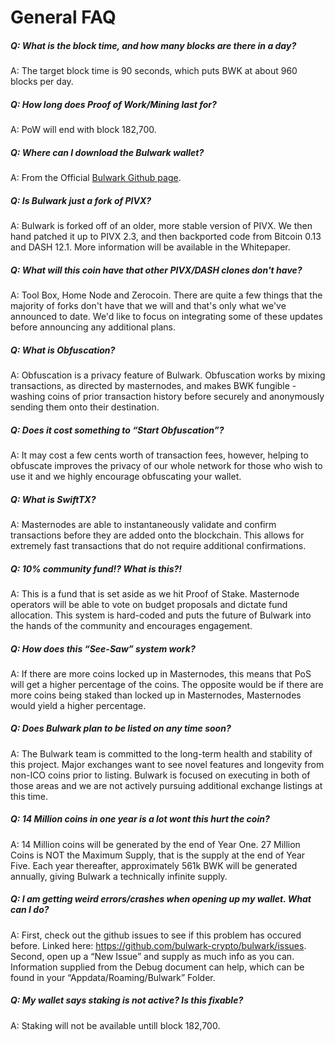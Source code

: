 # General FAQ

##### Q: What is the block time, and how many blocks are there in a day?

A: The target block time is 90 seconds, which puts BWK at about 960 blocks per day.

##### Q: How long does Proof of Work/Mining last for?

A: PoW will end with block 182,700.

##### Q: Where can I download the Bulwark wallet?

A: From the Official [Bulwark Github page](https://github.com/bulwark-crypto/Bulwark/releases).

##### Q: Is Bulwark just a fork of PIVX?

A: Bulwark is forked off of an older, more stable version of PIVX. We then hand patched it up to PIVX 2.3, and then backported code from Bitcoin 0.13 and DASH 12.1. More information will be available in the Whitepaper.

##### Q: What will this coin have that other PIVX/DASH clones don't have?

A: Tool Box, Home Node and Zerocoin.  There are quite a few things that the majority of forks don't have that we will and that's only what we've announced to date. We'd like to focus on integrating some of these updates before announcing any additional plans.

##### Q: What is Obfuscation?

A: Obfuscation is a privacy feature of Bulwark. Obfuscation works by mixing transactions, as directed by masternodes, and makes BWK fungible - washing coins of prior transaction history before securely and anonymously sending them onto their destination.

##### Q: Does it cost something to “Start Obfuscation”?

A: It may cost a few cents worth of transaction fees, however, helping to obfuscate improves the privacy of our whole network for those who wish to use it and we highly encourage obfuscating your wallet.

##### Q: What is SwiftTX?

A: Masternodes are able to instantaneously validate and confirm transactions before they are added onto the blockchain. This allows for extremely fast transactions that do not require additional confirmations.

##### Q: 10% community fund!? What is this?!

A: This is a fund that is set aside as we hit Proof of Stake. Masternode operators will be able to vote on budget proposals and dictate fund allocation. This system is hard-coded and puts the future of Bulwark into the hands of the community and encourages engagement.

##### Q: How does this “See-Saw” system work?

A: If there are more coins locked up in Masternodes, this means that PoS will get a higher percentage of the coins. The opposite would be if there are more coins being staked than locked up in Masternodes, Masternodes would yield a higher percentage.

##### Q:  Does Bulwark plan to be listed on <Exchange> any time soon?

A:  The Bulwark team is committed to the long-term health and stability of this project.  Major exchanges want to see novel features and longevity from non-ICO coins prior to listing.  Bulwark is focused on  executing in both of those areas and we are not actively pursuing additional exchange listings at this time.

##### Q: 14 Million coins in one year is a lot wont this hurt the coin?

A: 14 Million coins will be generated by the end of Year One. 27 Million Coins is NOT the Maximum Supply, that is the supply at the end of Year Five. Each year thereafter, approximately 561k BWK will be generated annually, giving Bulwark a technically infinite supply.

##### Q: I am getting weird errors/crashes when opening up my wallet. What can I do?

A: First, check out the github issues to see if this problem has occured before. Linked here: https://github.com/bulwark-crypto/bulwark/issues.
Second, open up a “New Issue” and supply as much info as you can. Information supplied from the Debug document can help, which can be found in your “Appdata/Roaming/Bulwark” Folder.

##### Q: My wallet says staking is not active? Is this fixable?

A: Staking will not be available untill block 182,700.
